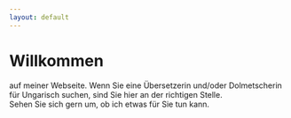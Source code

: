 ```yaml
---
layout: default
---
```


<h1> Willkommen</h1>
auf meiner Webseite. Wenn Sie eine Übersetzerin und/oder Dolmetscherin für Ungarisch suchen, sind Sie hier an der richtigen Stelle.<br>
Sehen Sie sich gern um, ob ich etwas für Sie tun kann.

